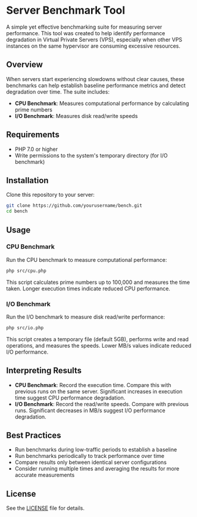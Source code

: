 # Server Benchmark Tool

A simple yet effective benchmarking suite for measuring server performance. This tool was created to help identify performance degradation in Virtual Private Servers (VPS), especially when other VPS instances on the same hypervisor are consuming excessive resources.

## Overview

When servers start experiencing slowdowns without clear causes, these benchmarks can help establish baseline performance metrics and detect degradation over time. The suite includes:

- **CPU Benchmark**: Measures computational performance by calculating prime numbers
- **I/O Benchmark**: Measures disk read/write speeds

## Requirements

- PHP 7.0 or higher
- Write permissions to the system's temporary directory (for I/O benchmark)

## Installation

Clone this repository to your server:

```bash
git clone https://github.com/yourusername/bench.git
cd bench
```

## Usage

### CPU Benchmark

Run the CPU benchmark to measure computational performance:

```bash
php src/cpu.php
```

This script calculates prime numbers up to 100,000 and measures the time taken. Longer execution times indicate reduced CPU performance.

### I/O Benchmark

Run the I/O benchmark to measure disk read/write performance:

```bash
php src/io.php
```

This script creates a temporary file (default 5GB), performs write and read operations, and measures the speeds. Lower MB/s values indicate reduced I/O performance.

## Interpreting Results

- **CPU Benchmark**: Record the execution time. Compare this with previous runs on the same server. Significant increases in execution time suggest CPU performance degradation.
- **I/O Benchmark**: Record the read/write speeds. Compare with previous runs. Significant decreases in MB/s suggest I/O performance degradation.

## Best Practices

- Run benchmarks during low-traffic periods to establish a baseline
- Run benchmarks periodically to track performance over time
- Compare results only between identical server configurations
- Consider running multiple times and averaging the results for more accurate measurements

## License

See the [LICENSE](LICENSE) file for details.
